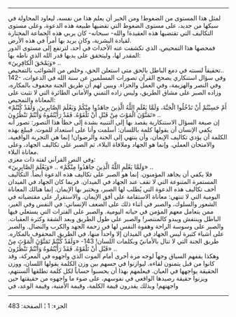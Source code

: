 ------------------------------------------------------------------------

لمثل هذا المستوى من الضغوط! ومن الخير أن يعلم هذا من نفسه، ليعاود
المحاولة في سبكها من جديد، على مستوى الضغوط التي تقضيها طبيعة هذه
الدعوة، وعلى مستوى التكاليف التي تقتضيها هذه العقيدة! والله- سبحانه- كان
يربي هذه الجماعة المختارة لقيادة البشرية، وكان يريد بها أمراً في هذه
الأرض.  
فمحصها هذا التمحيص، الذي تكشفت عنه الأحداث في أحد، لترتفع إلى مستوى
الدور المقدر لها، وليتحقق على يديها قدر الله الذي ناطه بها:  
«وَيَمْحَقَ الْكافِرِينَ» ..  
تحقيقاً لسنته في دمغ الباطل بالحق متى استعلن الحق، وخلص من الشوائب
بالتمحيص..  
142- وفي سؤال استنكاري يصحح القرآن تصورات المسلمين عن سنة الله في
الدعوات، وفي النصر والهزيمة، وفي العمل والجزاء. ويبين لهم أن طريق الجنة
محفوف بالمكاره، وزاده الصبر على مشاق الطريق، وليس زاده التمني والأماني
الطائرة التي لا تثبت على المعاناة والتمحيص:  
«أَمْ حَسِبْتُمْ أَنْ تَدْخُلُوا الْجَنَّةَ، وَلَمَّا يَعْلَمِ اللَّهُ الَّذِينَ جاهَدُوا مِنْكُمْ وَيَعْلَمَ
الصَّابِرِينَ. وَلَقَدْ كُنْتُمْ تَمَنَّوْنَ الْمَوْتَ مِنْ قَبْلِ أَنْ تَلْقَوْهُ. فَقَدْ رَأَيْتُمُوهُ وَأَنْتُمْ
تَنْظُرُونَ» ..  
إن صيغة السؤال الاستنكارية يقصد بها إلى التنبيه بشدة إلى خطأ هذا التصور:
تصور أنه يكفي الإنسان أن يقولها كلمة باللسان: أسلمت وأنا على استعداد
للموت. فيبلغ بهذه الكلمة أن يؤدي تكاليف الإيمان، وأن ينتهي إلى الجنة
والرضوان! إنما هي التجربة الواقعية، والامتحان العملي. وإنما هو الجهاد
وملاقاة البلاء، ثم الصبر على تكاليف الجهاد، وعلى معاناة البلاء.  
وفي النص القرآني لفتة ذات مغزى:  
«وَلَمَّا يَعْلَمِ اللَّهُ الَّذِينَ جاهَدُوا مِنْكُمْ» .. «وَيَعْلَمَ الصَّابِرِينَ» ..  
فلا يكفي أن يجاهد المؤمنون. إنما هو الصبر على تكاليف هذه الدعوة أيضاً.
التكاليف المستمرة المتنوعة التي لا تقف عند الجهاد في الميدان. فربما كان
الجهاد في الميدان أخف تكاليف هذه الدعوة التي يُطلب لها الصبر، ويختبر بها
الإيمان. إنما هنالك المعاناة اليومية التي لا تنتهي: معاناة الاستقامة على
أفق الإيمان. والاستقرار على مقتضياته في الشعور والسلوك، والصبر في أثناء
ذلك على الضعف الإنساني: في النفس وفي الغير، ممن يتعامل معهم المؤمن في
حياته اليومية. والصبر على الفترات التي يستعلي فيها الباطل وينتفش ويبدو
كالمنتصر! والصبر على طول الطريق وبعد الشقة وكثرة العقبات. والصبر على
وسوسة الراحة وهفوة النفس لها في زحمة الجهد والكرب والنضال. والصبر على
أشياء كثيرة ليس الجهاد في الميدان إلا واحداً منها، في الطريق المحفوف
بالمكاره. طريق الجنة التي لا تنال بالأمانيّ وبكلمات اللسان! 143- «وَلَقَدْ
كُنْتُمْ تَمَنَّوْنَ الْمَوْتَ مِنْ قَبْلِ أَنْ تَلْقَوْهُ. فَقَدْ رَأَيْتُمُوهُ وَأَنْتُمْ تَنْظُرُونَ» ..  
وهكذا يقفهم السياق وجهاً لوجه مرة أخرى أمام الموت الذي واجهوه في المعركة،
وقد كانوا من قبل يتمنون لقاءه. ليوازنوا في حسهم بين وزن الكلمة يقولها
اللسان، ووزن الحقيقة يواجهها في العيان. فيعلمهم بهذا أن يحسبوا حساباً لكل
كلمة تطلقها ألسنتهم، ويزنوا حقيقة رصيدها الواقعي في نفوسهم، على ضوء ما
واجهوه من حقيقتها حين واجهتهم! وبذلك يقدرون قيمة الكلمة، وقيمة الأمنية،
وقيمة الوعد، في

------------------------------------------------------------------------

الجزء: 1 ¦ الصفحة: 483
